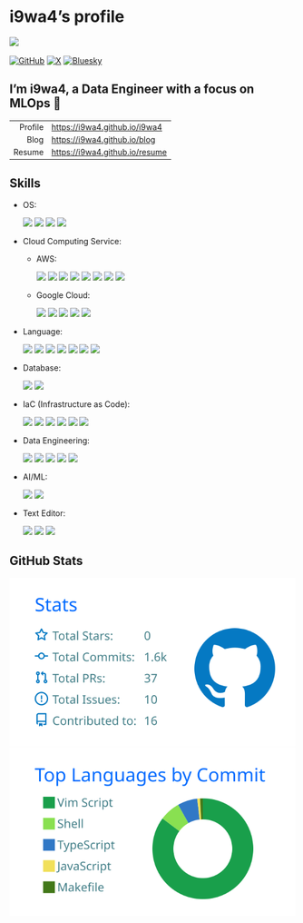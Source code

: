 # i9wa4’s profile


<!--
**i9wa4/i9wa4** is a ✨ _special_ ✨ repository because its `README.md` (this file) appears on your GitHub profile.
&#10;Here are some ideas to get you started:
&#10;- 🔭 I'm currently working on ...
- 🌱 I'm currently learning ...
- 👯 I'm looking to collaborate on ...
- 🤔 I'm looking for help with ...
- 💬 Ask me about ...
- 📫 How to reach me: ...
- 😄 Pronouns: ...
- ⚡ Fun fact: ...
-->

<div align="left">

<a href="https://github.com/antonkomarev/github-profile-views-counter">
<img src="https://komarev.com/ghpvc/?username=i9wa4&label=GitHub_Profile_Views"/>
</a>

</div>

[![GitHub](https://img.shields.io/badge/GitHub-i9wa4-181717.svg?logo=github&style=plastic)](https://github.com/i9wa4)
[![X](https://img.shields.io/badge/X-i9wa4__-000000.svg?logo=x&style=plastic)](https://x.com/i9wa4_)
[![Bluesky](https://img.shields.io/badge/Bluesky-i9wa4_-0285FF.svg?logo=bluesky&style=plastic)](https://bsky.app/profile/i9wa4.bsky.social)

## I’m i9wa4, a Data Engineer with a focus on MLOps 👋

|         |                                  |
|--------:|:---------------------------------|
| Profile | <https://i9wa4.github.io/i9wa4>  |
|    Blog | <https://i9wa4.github.io/blog>   |
|  Resume | <https://i9wa4.github.io/resume> |

## Skills

<!-- https://github.com/tandpfun/skill-icons -->
<!-- https://tech-blog.s-yoshiki.com/entry/150/ -->
<!-- https://simpleicons.org/ -->

- OS:
  <div align="left">

  <img src="https://img.shields.io/badge/-macOS-999999.svg?logo=apple&style=plastic">
  <img src="https://img.shields.io/badge/-Linux-FCC624.svg?logo=linux&style=plastic">
  <img src="https://img.shields.io/badge/-Ubuntu-E95420.svg?logo=ubuntu&style=plastic">
  <img src="https://img.shields.io/badge/-Windows-00A4EF.svg?style=plastic">

  </div>
- Cloud Computing Service:
  - AWS:
    <div align="left">

    <img src="https://img.shields.io/badge/-AWS_Cloud9-000000.svg?style=plastic">
    <img src="https://img.shields.io/badge/-AWS_CodeCommit-000000.svg?style=plastic">
    <img src="https://img.shields.io/badge/-AWS_Step_Functions-000000.svg?style=plastic">
    <img src="https://img.shields.io/badge/-Amazon_EC2-FF9900.svg?logo=amazonec2&style=plastic">
    <img src="https://img.shields.io/badge/-Amazon_ECS-FF9900.svg?logo=amazonecs&style=plastic">
    <img src="https://img.shields.io/badge/-Amazon_MWAA_(Airflow)-000000.svg?style=plastic">
    <img src="https://img.shields.io/badge/-Amazon_S3-569A31.svg?logo=amazons3&style=plastic">
    <img src="https://img.shields.io/badge/-Amazon_SageMaker-000000.svg?style=plastic">

    </div>
  - Google Cloud:
    <div align="left">

    <img src="https://img.shields.io/badge/-BigQuery-669DF6.svg?logo=googlebigquery&style=plastic">
    <img src="https://img.shields.io/badge/-Cloud_Functions-000000.svg?style=plastic">
    <img src="https://img.shields.io/badge/-Compute_Engine-000000.svg?style=plastic">
    <img src="https://img.shields.io/badge/-Datastream-000000.svg?style=plastic">
    <img src="https://img.shields.io/badge/-Google_Pub/Sub-AECBFA.svg?logo=googlepubsub&style=plastic">

    </div>
- Language:
  <div align="left">

  <img src="https://img.shields.io/badge/-Bash-000000.svg?style=plastic">
  <img src="https://img.shields.io/badge/-C-A8B9CC.svg?logo=c&style=plastic">
  <img src="https://img.shields.io/badge/-Google_Apps_Script-4285F4.svg?logo=googleappsscript&style=plastic">
  <img src="https://img.shields.io/badge/-HCL-844FBA.svg?logo=terraform&style=plastic">
  <img src="https://img.shields.io/badge/-Python-3776AB.svg?logo=python&style=plastic">
  <img src="https://img.shields.io/badge/-SQL-000000.svg?style=plastic">
  <img src="https://img.shields.io/badge/-TypeScript-3178C6.svg?logo=typescript&style=plastic">

  </div>
- Database:
  <div align="left">

  <img src="https://img.shields.io/badge/-MySQL-4479A1.svg?logo=mysql&style=plastic">
  <img src="https://img.shields.io/badge/-PostgreSQL-4169E1.svg?logo=postgresql&style=plastic">

  </div>
- IaC (Infrastructure as Code):
  <div align="left">

  <img src="https://img.shields.io/badge/-AWS_CodeCommit-000000.svg?style=plastic">
  <img src="https://img.shields.io/badge/-Docker-1488C6.svg?logo=docker&style=plastic">
  <img src="https://img.shields.io/badge/-Git-F05032.svg?logo=git&style=plastic">
  <img src="https://img.shields.io/badge/-GitHub-181717.svg?logo=github&style=plastic">
  <img src="https://img.shields.io/badge/-GitHub_Actions-2088FF.svg?logo=githubactions&style=plastic">
  <img src="https://img.shields.io/badge/-Terraform-844FBA.svg?logo=terraform&style=plastic">

  </div>
- Data Engineering:
  <div align="left">

  <img src="https://img.shields.io/badge/-BigQuery-669DF6.svg?logo=googlebigquery&style=plastic">
  <img src="https://img.shields.io/badge/-Datastream-000000.svg?style=plastic">
  <img src="https://img.shields.io/badge/-Embulk-EF4319.svg?style=plastic">
  <img src="https://img.shields.io/badge/-Snowflake-29B5E8.svg?logo=snowflake&style=plastic">
  <img src="https://img.shields.io/badge/-dbt-FF694B.svg?logo=dbt&style=plastic">

  </div>
- AI/ML:
  <div align="left">

  <img src="https://img.shields.io/badge/-DataRobot-000000.svg?style=plastic">
  <img src="https://img.shields.io/badge/-Snowpark_ML-29B5E8.svg?style=plastic">

  </div>
- Text Editor:
  <div align="left">

  <img src="https://img.shields.io/badge/-Neovim-007ACC.svg?logo=neovim&style=plastic">
  <img src="https://img.shields.io/badge/-Vim-019733.svg?logo=vim&style=plastic">
  <img src="https://img.shields.io/badge/-Visual_Studio_Code-0098FF.svg?style=plastic">

  </div>

## GitHub Stats

[![](https://raw.githubusercontent.com/i9wa4/i9wa4/main/profile-summary-card-output/transparent/3-stats.svg)](https://github.com/vn7n24fzkq/github-profile-summary-cards)
[![](https://raw.githubusercontent.com/i9wa4/i9wa4/main/profile-summary-card-output/transparent/2-most-commit-language.svg)](https://github.com/vn7n24fzkq/github-profile-summary-cards)

<!-- <div align="left">                                                                                                              -->
<!--   <a href="https://github.com/vn7n24fzkq/github-profile-summary-cards">                                                         -->
<!--     <img src="http://github-profile-summary-cards.vercel.app/api/cards/stats?username=i9wa4&theme=transparent"/>                -->
<!--     <img src="http://github-profile-summary-cards.vercel.app/api/cards/most-commit-language?username=i9wa4&theme=transparent"/> -->
<!--   </a>                                                                                                                          -->
<!-- </div>                                                                                                                          -->
<!-- <div align="left">                                                                                                                                            -->
<!--   <a href="https://github.com/anuraghazra/github-readme-stats">                                                                                               -->
<!--     <img src="https://github-readme-stats.vercel.app/api?username=i9wa4&show_icons=true&include_all_commits=true&theme=transparent"/>                         -->
<!--     <img src="https://github-readme-stats.vercel.app/api/top-langs/?username=i9wa4&langs_count=8&include_all_commits=true&layout=compact&theme=transparent"/> -->
<!--   </a>                                                                                                                                                        -->
<!-- </div>                                                                                                                                                        -->
<!-- <div align="left">                                                                   -->
<!--   <a href="https://github.com/ryo-ma/github-profile-trophy">                         -->
<!--     <img src="https://github-profile-trophy.vercel.app/?username=i9wa4&theme=flat"/> -->
<!--   </a>                                                                               -->
<!-- </div>                                                                               -->
